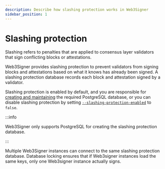 ```yaml
---
description: Describe how slashing protection works in Web3Signer
sidebar_position: 1
---
```


# Slashing protection

Slashing refers to penalties that are applied to consensus layer validators that sign conflicting blocks or attestations.

Web3Signer provides slashing protection to prevent validators from signing blocks and attestations based on what it knows has already been signed. A slashing protection database records each block and attestation signed by a validator.

Slashing protection is enabled by default, and you are responsible for [creating and maintaining] the required PostgreSQL database, or you can disable slashing protection by setting [`--slashing-protection-enabled`](../Reference/CLI/CLI-Subcommands.md#slashing-protection-enabled) to `false`.

:::info

Web3Signer only supports PostgreSQL for creating the slashing protection database.

:::

Multiple Web3Signer instances can connect to the same slashing protection database. Database locking ensures that if Web3signer instances load the same keys, only one Web3signer instance actually signs.

<!--links-->

[creating and maintaining]: ../HowTo/Configure-Slashing-Protection.md
